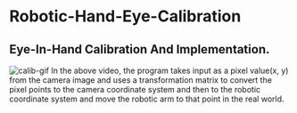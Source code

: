 # Robotic-Hand-Eye-Calibration 

## Eye-In-Hand Calibration And Implementation.

![calib-gif](https://user-images.githubusercontent.com/61361845/177278554-c34b9e31-f71e-4e75-add9-f419f62e7550.gif)
In the above video, the  program takes input as a pixel value(x, y) from the camera image and uses a transformation matrix to convert the pixel points to the camera coordinate system and then to the robotic coordinate system and move the robotic arm to that point in the real world.
